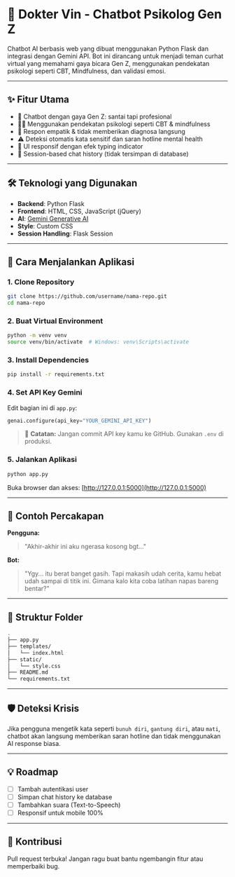 # 🧠 Dokter Vin - Chatbot Psikolog Gen Z

Chatbot AI berbasis web yang dibuat menggunakan Python Flask dan integrasi dengan Gemini API. Bot ini dirancang untuk menjadi teman curhat virtual yang memahami gaya bicara Gen Z, menggunakan pendekatan psikologi seperti CBT, Mindfulness, dan validasi emosi.

---

## ✨ Fitur Utama

- 🤖 Chatbot dengan gaya Gen Z: santai tapi profesional  
- 🧘‍♀️ Menggunakan pendekatan psikologi seperti CBT & mindfulness  
- 🧠 Respon empatik & tidak memberikan diagnosa langsung  
- ⚠️ Deteksi otomatis kata sensitif dan saran hotline mental health  
- 💬 UI responsif dengan efek typing indicator  
- 🔐 Session-based chat history (tidak tersimpan di database)  

---

## 🛠️ Teknologi yang Digunakan

- **Backend**: Python Flask  
- **Frontend**: HTML, CSS, JavaScript (jQuery)  
- **AI**: [Gemini Generative AI](https://ai.google.dev/)  
- **Style**: Custom CSS  
- **Session Handling**: Flask Session  

---

## 🚀 Cara Menjalankan Aplikasi

### 1. Clone Repository

```bash
git clone https://github.com/username/nama-repo.git
cd nama-repo
```

### 2. Buat Virtual Environment

```bash
python -m venv venv
source venv/bin/activate  # Windows: venv\Scripts\activate
```

### 3. Install Dependencies

```bash
pip install -r requirements.txt
```

### 4. Set API Key Gemini

Edit bagian ini di `app.py`:

```python
genai.configure(api_key="YOUR_GEMINI_API_KEY")
```

> 🔐 **Catatan:** Jangan commit API key kamu ke GitHub. Gunakan `.env` di produksi.

### 5. Jalankan Aplikasi

```bash
python app.py
```

Buka browser dan akses: [http://127.0.0.1:5000](http://127.0.0.1:5000)

---

## 🧪 Contoh Percakapan

**Pengguna:**  
> "Akhir-akhir ini aku ngerasa kosong bgt..."

**Bot:**  
> "Ygy... itu berat banget gasih. Tapi makasih udah cerita, kamu hebat udah sampai di titik ini. Gimana kalo kita coba latihan napas bareng bentar?"

---

## 📁 Struktur Folder

``` bash
.
├── app.py
├── templates/
│   └── index.html
├── static/
│   └── style.css
├── README.md
└── requirements.txt
```

---

## 🛡️ Deteksi Krisis

Jika pengguna mengetik kata seperti `bunuh diri`, `gantung diri`, atau `mati`, chatbot akan langsung memberikan saran hotline dan tidak menggunakan AI response biasa.

---

## 💡 Roadmap

- [ ] Tambah autentikasi user  
- [ ] Simpan chat history ke database  
- [ ] Tambahkan suara (Text-to-Speech)  
- [ ] Responsif untuk mobile 100%  

---

## 🙌 Kontribusi

Pull request terbuka! Jangan ragu buat bantu ngembangin fitur atau memperbaiki bug.